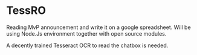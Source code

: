 # TessRO
Reading MvP announcement and write it on a google spreadsheet.
Will be using Node.Js environment together with open source modules.

A decently trained Tesseract OCR to read the chatbox is needed.

